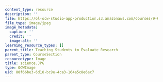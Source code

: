 ```yaml
---
content_type: resource
description: ''
file: https://ol-ocw-studio-app-production.s3.amazonaws.com/courses/9-00sc-introduction-to-psychology-fall-2011/88f66be36d18bc9e4ca3164a5c8e6ac7_science.JPG
file_type: image/jpeg
image_metadata:
  caption: ''
  credit: ''
  image-alt: ''
learning_resource_types: []
parent_title: Teaching Students to Evaluate Research
parent_type: CourseSection
resourcetype: Image
title: science.JPG
type: OCWImage
uid: 88f66be3-6d18-bc9e-4ca3-164a5c8e6ac7
---
```

